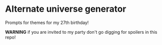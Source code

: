 # Alternate universe generator

Prompts for themes for my 27th birthday!

**WARNING** if you are invited to my party don't go digging for spoilers in this repo!